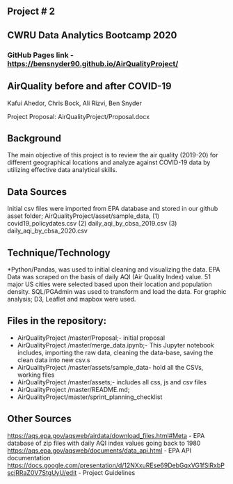 ## Project # 2
## CWRU Data Analytics Bootcamp 2020

### GitHub Pages link - https://bensnyder90.github.io/AirQualityProject/
## AirQuality before and after COVID-19
Kafui Ahedor, Chris Bock, Ali Rizvi, Ben Snyder

Project Proposal: AirQualityProject/Proposal.docx

## Background
The main objective of this project is to review the air quality (2019-20) for different geographical locations and analyze against COVID-19 data by utilizing effective data analytical skills.

## Data Sources
Initial csv files were imported from EPA database and stored in our github asset folder; AirQualityProject/asset/sample_data, (1) covid19_policydates.csv (2) daily_aqi_by_cbsa_2019.csv (3) daily_aqi_by_cbsa_2020.csv 

## Technique/Technology
*Python/Pandas, was used to initial cleaning and visualizing the data. EPA Data was scraped on the basis of daily AQI (Air Quality Index) value. 51 major US cities were selected based upon their location and population density. SQL/PGAdmin was used to transform and load the data. For graphic analysis; D3, Leaflet and mapbox were used.  

## Files in the repository:
* AirQualityProject /master/Proposal;- initial proposal
* AirQualityProject /master/merge_data.ipynb;- This Jupyter notebook includes, importing the raw data, cleaning the data-base, saving the clean data into new csv.s
* AirQualityProject /master/assets/sample_data- hold all the CSVs, working files
* AirQualityProject /master/assets;- includes all css, js and csv files
* AirQualityProject /master/README.md;
* AirQualityProject/master/sprint_planning_checklist


## Other Sources
https://aqs.epa.gov/aqsweb/airdata/download_files.html#Meta - EPA database of zip files with daily AQI index values going back to 1980
https://aqs.epa.gov/aqsweb/documents/data_api.html - EPA API documentation
https://docs.google.com/presentation/d/12NXxuREse69DebGqxVG1fSlRxbPscjRRaZ0V7StgUyU/edit - Project Guidelines
